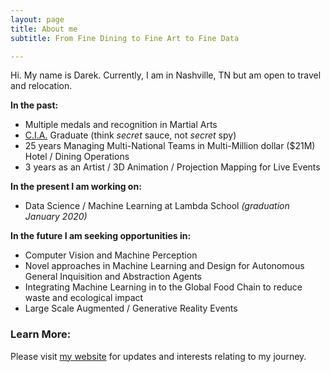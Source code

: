 ```yaml
---
layout: page
title: About me
subtitle: From Fine Dining to Fine Art to Fine Data 

---
```


Hi. My name is Darek. 
Currently, I am in Nashville, TN but am open to travel and relocation. 

**In the past:**
- Multiple medals and recognition in Martial Arts
- [C.I.A.](https://www.ciachef.edu/) Graduate (think _secret_ sauce, not _secret_ spy)
- 25 years Managing Multi-National Teams in Multi-Million dollar ($21M) Hotel / Dining Operations
- 3 years as an Artist / 3D Animation / Projection Mapping for Live Events

**In the present I am working on:**
- Data Science / Machine Learning at Lambda School _(graduation January 2020)_

**In the future I am seeking opportunities in:**
- Computer Vision and Machine Perception
- Novel approaches in Machine Learning and Design for Autonomous General Inquisition and Abstraction Agents
- Integrating Machine Learning in to the Global Food Chain to reduce waste and ecological impact
- Large Scale Augmented / Generative Reality Events

### Learn More:
Please visit [my website](https://darektidwell.com/) for updates and interests relating to my journey.
